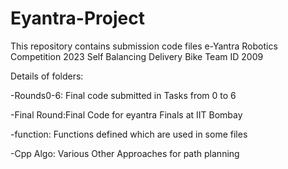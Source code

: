 ﻿# Eyantra-Project
This repository contains submission code files e-Yantra Robotics Competition 2023 Self Balancing Delivery Bike Team ID 2009 

Details of folders:

-Rounds0-6: Final code submitted in Tasks from 0 to 6

-Final Round:Final Code for eyantra Finals at IIT Bombay

-function: Functions defined which are used in some files

-Cpp Algo: Various Other Approaches for path planning 
